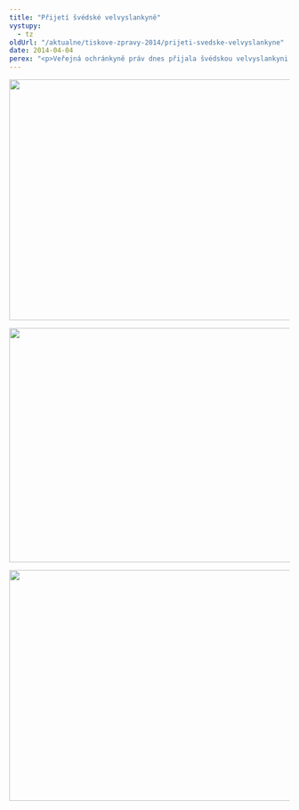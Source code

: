 ```yaml
---
title: "Přijetí švédské velvyslankyně"
vystupy:
  - tz
oldUrl: "/aktualne/tiskove-zpravy-2014/prijeti-svedske-velvyslankyne"
date: 2014-04-04
perex: "<p>Veřejná ochránkyně práv dnes přijala švédskou velvyslankyni na krátké pracovní setkání. Diskutovaly o práci ombudsmana, lidských právech, plánech ochránkyně v oblasti diskriminace apod.</p>"
---
```


<!-- imported from the old website -->

<p><img src="/uploads-import/uploads/RTEmagicC_svedska-01.jpg.jpg" height="433" width="624" alt="" /></p><p><img src="/uploads-import/uploads/RTEmagicC_svedska-02.jpg.jpg" height="421" width="624" alt="" /></p><p><img src="/uploads-import/uploads/RTEmagicC_svedska-03.jpg.jpg" height="415" width="624" alt="" /></p>
